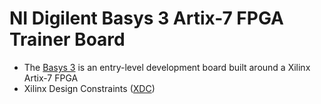 # NI Digilent Basys 3 Artix-7 FPGA Trainer Board

* The [Basys 3](https://store.digilentinc.com/basys-3-artix-7-fpga-trainer-board-recommended-for-introductory-users/) is an entry-level development board built around a Xilinx Artix-7 FPGA
* Xilinx Design Constraints ([XDC](https://github.com/Digilent/digilent-xdc))
